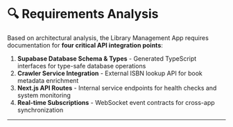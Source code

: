 # 🔍 Requirements Analysis

Based on architectural analysis, the Library Management App requires documentation for **four critical API integration points**:

1. **Supabase Database Schema & Types** - Generated TypeScript interfaces for type-safe database operations
2. **Crawler Service Integration** - External ISBN lookup API for book metadata enrichment  
3. **Next.js API Routes** - Internal service endpoints for health checks and system monitoring
4. **Real-time Subscriptions** - WebSocket event contracts for cross-app synchronization

---
